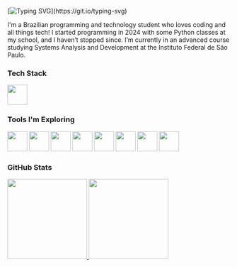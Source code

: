 [![Typing SVG](https://readme-typing-svg.demolab.com?font=&weight=900&letterSpacing=0.2rem&pause=1000&color=7200D8&width=435&lines=Hey%2C+my+name+is+Paulo+Adriani!;Welcome+to+my+profile!)](https://git.io/typing-svg)

I'm a Brazilian programming and technology student who loves coding and all things tech! I started programming in 2024 with some Python classes at my school, and I haven’t stopped since.
I’m currently in an advanced course studying Systems Analysis and Development at the Instituto Federal de São Paulo.

### Tech Stack
<div>
  <img height="45em" src="https://cdn.jsdelivr.net/gh/devicons/devicon@latest/icons/c/c-original.svg">
</div>

### Tools I'm Exploring
<div>
  <img height="45em" src="https://cdn.jsdelivr.net/gh/devicons/devicon@latest/icons/csharp/csharp-original.svg">
  <img height="45em" src="https://cdn.jsdelivr.net/gh/devicons/devicon@latest/icons/php/php-original.svg">
  <img height="45em" src="https://cdn.jsdelivr.net/gh/devicons/devicon@latest/icons/mysql/mysql-original.svg">
  <img height="45em" src="https://cdn.jsdelivr.net/gh/devicons/devicon@latest/icons/html5/html5-original.svg">
  <img height="45em" src="https://cdn.jsdelivr.net/gh/devicons/devicon@latest/icons/css3/css3-original.svg">
  <img height="45em" src="https://cdn.jsdelivr.net/gh/devicons/devicon@latest/icons/javascript/javascript-original.svg">
  <img height="45em" src="https://cdn.jsdelivr.net/gh/devicons/devicon@latest/icons/git/git-original.svg">
  <img height="45em" src="https://github.com/sempostma/office365-icons/blob/master/png/256/excel.png">
</div>

### GitHub Stats
<div>
  <a href="https://github.com/pauloAdriani01">
  <img height="180em" src="https://github-readme-stats.vercel.app/api?username=pauloAdriani01&show_icons=true&theme=tokyonight">
  <img height="180em" src="https://github-readme-stats.vercel.app/api/top-langs/?username=pauloAdriani01&layout=compact&theme=tokyonight">
  </a>
</div>
